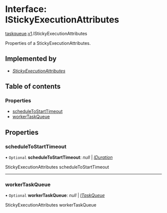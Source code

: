 # Interface: IStickyExecutionAttributes

[taskqueue](../modules/proto.temporal.api.taskqueue.md).[v1](../modules/proto.temporal.api.taskqueue.v1.md).IStickyExecutionAttributes

Properties of a StickyExecutionAttributes.

## Implemented by

* [*StickyExecutionAttributes*](../classes/proto.temporal.api.taskqueue.v1.stickyexecutionattributes.md)

## Table of contents

### Properties

- [scheduleToStartTimeout](proto.temporal.api.taskqueue.v1.istickyexecutionattributes.md#scheduletostarttimeout)
- [workerTaskQueue](proto.temporal.api.taskqueue.v1.istickyexecutionattributes.md#workertaskqueue)

## Properties

### scheduleToStartTimeout

• `Optional` **scheduleToStartTimeout**: *null* \| [*IDuration*](proto.google.protobuf.iduration.md)

StickyExecutionAttributes scheduleToStartTimeout

___

### workerTaskQueue

• `Optional` **workerTaskQueue**: *null* \| [*ITaskQueue*](proto.temporal.api.taskqueue.v1.itaskqueue.md)

StickyExecutionAttributes workerTaskQueue

